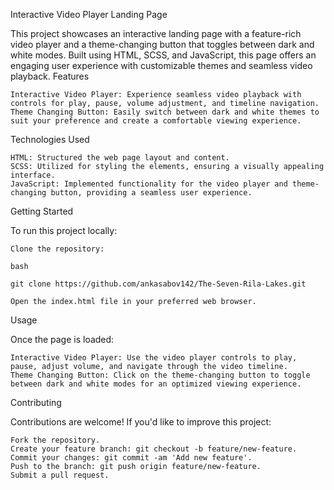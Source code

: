 Interactive Video Player Landing Page

This project showcases an interactive landing page with a feature-rich video player and a theme-changing button that toggles between dark and white modes. Built using HTML, SCSS, and JavaScript, this page offers an engaging user experience with customizable themes and seamless video playback.
Features

    Interactive Video Player: Experience seamless video playback with controls for play, pause, volume adjustment, and timeline navigation.
    Theme Changing Button: Easily switch between dark and white themes to suit your preference and create a comfortable viewing experience.

Technologies Used

    HTML: Structured the web page layout and content.
    SCSS: Utilized for styling the elements, ensuring a visually appealing interface.
    JavaScript: Implemented functionality for the video player and theme-changing button, providing a seamless user experience.

Getting Started

To run this project locally:

    Clone the repository:

    bash

    git clone https://github.com/ankasabov142/The-Seven-Rila-Lakes.git

    Open the index.html file in your preferred web browser.

Usage

Once the page is loaded:

    Interactive Video Player: Use the video player controls to play, pause, adjust volume, and navigate through the video timeline.
    Theme Changing Button: Click on the theme-changing button to toggle between dark and white modes for an optimized viewing experience.

Contributing

Contributions are welcome! If you'd like to improve this project:

    Fork the repository.
    Create your feature branch: git checkout -b feature/new-feature.
    Commit your changes: git commit -am 'Add new feature'.
    Push to the branch: git push origin feature/new-feature.
    Submit a pull request.